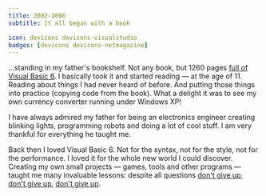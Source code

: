 ```yaml
---
title: 2002-2006
subtitle: It all began with a book

icon: devicons devicons-visualstudio
badges: [devicons devicons-netmagazine]
---
```


...standing in my father's bookshelf. Not any book, but 1260 pages [full of Visual Basic 6][vb6kompendium]. I basically took it and started reading — at the age of 11. Reading about things I had never heard of before. And putting those things into practice (copying code from the book). What a delight it was to see my own currency converter running under Windows XP!

I have always admired my father for being an electronics engineer creating blinking lights, programming robots and doing a lot of cool stuff. I am very thankful for everything he taught me.

Back then I loved Visual Basic 6. Not for the syntax, not for the style, not for the performance. I loved it for the whole new world I could discover. Creating my own small projects — games, tools and other programs — taught me many invaluable lessons: despite all questions [don't give up][equals], [don't give up][syntaxerror], [don't give up][trigonometry].

<!-- TODO write about programs you created -->
<!-- TODO write about .net -->
<!-- TODO write about self-teaching, undoing, discipline -->

[vb6kompendium]: https://www.google.com/search?q=Visual+Basic+6+Kompendium&tbm=isch
[equals]: https://www.google.com/#q=why+on+earth+does+visual+basic+use+the+same+sign+for+checking+equality+and+assigning+values
[syntaxerror]: https://www.google.com/#q=what+is+a+syntax+error
[trigonometry]: https://www.google.com/#q=i+am+only+13+years+old.+i+want+to+understand+trigonometry
